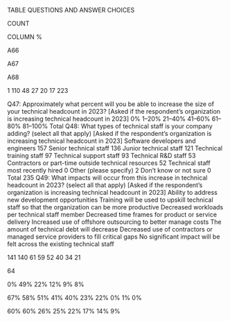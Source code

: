 TABLE QUESTIONS AND ANSWER CHOICES


COUNT


COLUMN %


A66


A67


A68


1
110
48
27
20
17
223


Q47: Approximately what percent will you be able to increase the size of your technical headcount in 
2023? [Asked if the respondent’s organization is increasing technical headcount in 2023]
0%
1–20%
21–40%
41–60%
61–80%
81–100%
Total
Q48: What types of technical staff is your company adding? (select all that apply) [Asked if 
the respondent’s organization is increasing technical headcount in 2023]
Software developers and engineers
157
Senior technical staff
136
Junior technical staff
121
Technical training staff
97
Technical support staff
93
Technical R&D staff
53
Contractors or part-time outside technical resources
52
Technical staff most recently hired
0
Other (please specify)
2
Don’t know or not sure
0
Total
235
Q49: What impacts will occur from this increase in technical headcount in 2023? (select all that apply) 
[Asked if the respondent’s organization is increasing technical headcount in 2023]
Ability to address new development opportunities
Training will be used to upskill technical staff so that the organization can be more productive
Decreased workloads per technical staff member
Decreased time frames for product or service delivery
Increased use of offshore outsourcing to better manage costs
The amount of technical debt will decrease
Decreased use of contractors or managed service providers to fill critical gaps
No significant impact will be felt across the existing technical staff


141
140
61
59
52
40
34
21


 64


0%
49%
22%
12%
9%
8%


67%
58%
51%
41%
40%
23%
22%
0%
1%
0%


60%
60%
26%
25%
22%
17%
14%
9%


